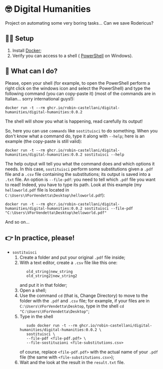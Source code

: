 # 🤓 Digital Humanities

Project on automating some very boring tasks...
Can we save Rodericus?


## 🧑‍🔧 Setup
1. Install [Docker](https://docs.docker.com/get-docker/);
2. Verify you can access to a shell 
   (
   [PowerShell](https://docs.microsoft.com/en-us/powershell/scripting/windows-powershell/install/installing-windows-powershell?view=powershell-7.1) 
   on Windows).


## 🧐 What can I do?
Please, open your shell (for example, to open the PowerShell perform a 
right click on the windows icon and select the PowerShell) and type the
following command (you can copy-paste it) (most of the commands are in
Italian... sorry international guys!):

```shell script
docker run -t --rm ghcr.io/robin-castellani/digital-humanities/digital-humanities:0.0.2
```

The shell will show you what is happening, read carefully its output!

So, here you can use `commands` like `sostituisci` to do something.
When you don't know what a command do, type it along with `--help`; 
here is an example (the copy-paste is still valid):

```shell script
docker run -t --rm ghcr.io/robin-castellani/digital-humanities/digital-humanities:0.0.2 sostituisci --help
```

The help output will tell you what the command does and which options
it needs. In this case, `sostituisci` perform some substitutions given
a `.pdf` file and a `.csv` file containing the substitutions; its
output is saved into a `.txt` file. An option is `--file-pdf`: you need
to tell which `.pdf` file you want to read! Indeed, you have to type its
path. Look at this example (my `helloworld.pdf` file is located in 
`C:\Users\VForVendetta\Desktop\helloworld.pdf`):

```shell script
docker run -t --rm ghcr.io/robin-castellani/digital-humanities/digital-humanities:0.0.2 sostituisci --file-pdf "C:\Users\VForVendetta\Desktop\helloworld.pdf"
```

And so on...


## 👉 In practice, please!
- `sostituisci`
    1. Create a folder and put your original `.pdf` file inside;
    2. With a text editor, create a `.csv` file like this one:
        ```csv
           old_string|new_string
           old_string2|new_string2
        ```
       and put it in that folder;
    3. Open a shell;
    4. Use the command `cd` (that is, Change Directory) to move to 
        the folder with the `.pdf` and `.csv` file; for example, if your
        files are in `C:\Users\VForVendetta\Desktop`, type in the shell
        `cd "C:\Users\VForVendetta\Desktop"`;
    5. Type in the shell
        ```shell script
           sudo docker run -t --rm ghcr.io/robin-castellani/digital-humanities/digital-humanities:0.0.2 \
           sostituisci \
           --file-pdf <file-pdf.pdf> \
           --file-sostituzioni <file-substitutions.csv>
        ```
        of course, replace `<file-pdf.pdf>` with the actual name of your
        `.pdf` file (the same with `<file-substitutions.csv>`);
    6. Wait and the look at the result in the `result.txt` file.
